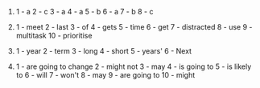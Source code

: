 1.
    1 - a
    2 - c
    3 - a
    4 - a
    5 - b
    6 - a
    7 - b
    8 - c

2.
    1 - meet
    2 - last
    3 - of
    4 - gets
    5 - time
    6 - get
    7 - distracted
    8 - use
    9 - multitask
    10 - prioritise

3.
    1 - year
    2 - term
    3 - long
    4 - short
    5 - years'
    6 - Next

4.
    1 - are going to change
    2 - might not
    3 - may
    4 - is going to 
    5 - is likely to
    6 - will
    7 - won't
    8 - may
    9 - are going to
    10 - might